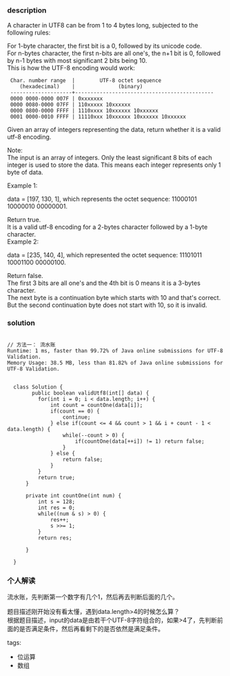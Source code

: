 ### description    
  A character in UTF8 can be from 1 to 4 bytes long, subjected to the following rules:  
    
  For 1-byte character, the first bit is a 0, followed by its unicode code.  
  For n-bytes character, the first n-bits are all one's, the n+1 bit is 0, followed by n-1 bytes with most significant 2 bits being 10.  
  This is how the UTF-8 encoding would work:  
    
     Char. number range  |        UTF-8 octet sequence  
        (hexadecimal)    |              (binary)  
     --------------------+---------------------------------------------  
     0000 0000-0000 007F | 0xxxxxxx  
     0000 0080-0000 07FF | 110xxxxx 10xxxxxx  
     0000 0800-0000 FFFF | 1110xxxx 10xxxxxx 10xxxxxx  
     0001 0000-0010 FFFF | 11110xxx 10xxxxxx 10xxxxxx 10xxxxxx  
  Given an array of integers representing the data, return whether it is a valid utf-8 encoding.  
    
  Note:  
  The input is an array of integers. Only the least significant 8 bits of each integer is used to store the data. This means each integer represents only 1 byte of data.  
    
  Example 1:  
    
  data = [197, 130, 1], which represents the octet sequence: 11000101 10000010 00000001.  
    
  Return true.  
  It is a valid utf-8 encoding for a 2-bytes character followed by a 1-byte character.  
  Example 2:  
    
  data = [235, 140, 4], which represented the octet sequence: 11101011 10001100 00000100.  
    
  Return false.  
  The first 3 bits are all one's and the 4th bit is 0 means it is a 3-bytes character.  
  The next byte is a continuation byte which starts with 10 and that's correct.  
  But the second continuation byte does not start with 10, so it is invalid.  
### solution    
```    
  
// 方法一： 流水账  
Runtime: 1 ms, faster than 99.72% of Java online submissions for UTF-8 Validation.  
Memory Usage: 38.5 MB, less than 81.82% of Java online submissions for UTF-8 Validation.  
  
  
  class Solution {  
        public boolean validUtf8(int[] data) {  
          for(int i = 0; i < data.length; i++) {  
              int count = countOne(data[i]);  
              if(count == 0) {  
                  continue;  
              } else if(count <= 4 && count > 1 && i + count - 1 < data.length) {  
                  while(--count > 0) {  
                      if(countOne(data[++i]) != 1) return false;  
                  }  
              } else {  
                  return false;  
              }  
          }  
          return true;  
      }  
    
      private int countOne(int num) {  
          int s = 128;  
          int res = 0;  
          while((num & s) > 0) {  
              res++;  
              s >>= 1;  
          }  
          return res;  
    
      }  
    
  }  
```    
    
### 个人解读    
  流水账，先判断第一个数字有几个1，然后再去判断后面的几个。  
    
  题目描述刚开始没有看太懂，遇到data.length>4的时候怎么算？  
  根据题目描述，input的data是由若干个UTF-8字符组合的，如果>4了，先判断前面的是否满足条件，然后再看剩下的是否依然是满足条件。  
    
tags:    
  -  位运算   
  -  数组   
